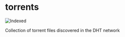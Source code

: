 torrents 
========
![Indexed](https://img.shields.io/badge/indexed-201859-blue)

Collection of torrent files discovered in the DHT network
